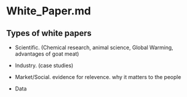 # White_Paper.md

## Types of white papers

* Scientific. (Chemical research, animal science, Global Warming, advantages of goat meat)

* Industry. (case studies)

* Market/Social. evidence for relevence. why it matters to the people

* Data
